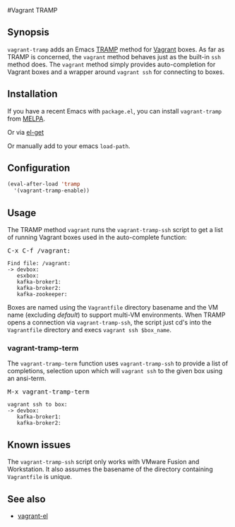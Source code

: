 #Vagrant TRAMP

## Synopsis

`vagrant-tramp` adds an Emacs [TRAMP](http://www.gnu.org/software/tramp/) method for
[Vagrant](http://vagrantup.com/) boxes.  As far as TRAMP is concerned, the
`vagrant` method behaves just as the built-in `ssh` method does.  The `vagrant`
method simply provides auto-completion for Vagrant boxes and a wrapper around
`vagrant ssh` for connecting to boxes.

## Installation

If you have a recent Emacs with `package.el`, you can install `vagrant-tramp`
from [MELPA](http://melpa.milkbox.net/).

Or via [el-get](http://tapoueh.org/emacs/el-get.html)

Or manually add to your emacs `load-path`.

## Configuration

```el
(eval-after-load 'tramp
  '(vagrant-tramp-enable))
```

## Usage

The TRAMP method `vagrant` runs the `vagrant-tramp-ssh` script to get a list of
running Vagrant boxes used in the auto-complete function:

<kbd>C-x C-f /vagrant:</kbd>

    Find file: /vagrant:
    -> devbox:
       esxbox:
       kafka-broker1:
       kafka-broker2:
       kafka-zookeeper:

Boxes are named using the `Vagrantfile` directory basename and the VM name
(excluding *default*) to support multi-VM environments.
When TRAMP opens a connection via `vagrant-tramp-ssh`, the script just cd's into
the `Vagrantfile` directory and execs `vagrant ssh $box_name`.

### vagrant-tramp-term

The `vagrant-tramp-term` function uses `vagrant-tramp-ssh` to provide a list of
completions, selection upon which will `vagrant ssh` to the given box using an
ansi-term.

<kbd>M-x vagrant-tramp-term</kbd>

    vagrant ssh to box:
    -> devbox:
       kafka-broker1:
       kafka-broker2:

## Known issues

The `vagrant-tramp-ssh` script only works with VMware Fusion and Workstation.
It also assumes the basename of the directory containing `Vagrantfile` is unique.

## See also

* [vagrant-el](https://github.com/ottbot/vagrant.el)
